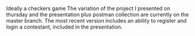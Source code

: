 Ideally a checkers game
The variation of the project I presented on thursday and the presentation plus postman collection are currently on the master branch.
The most recent version includes an ability to register and login a contestant, included in the presentation.